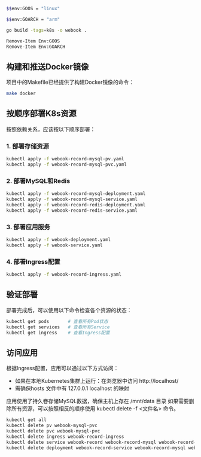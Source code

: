 ```bash
$$env:GOOS = "linux"
```
```bash
$$env:GOARCH = "arm"
```
```bash
go build -tags=k8s -o webook .
```
```bash
Remove-Item Env:GOOS
Remove-Item Env:GOARCH
```


## 构建和推送Docker镜像
项目中的Makefile已经提供了构建Docker镜像的命令：
```bash
make docker
```
## 按顺序部署K8s资源
按照依赖关系，应该按以下顺序部署：

### 1. 部署存储资源
```bash
kubectl apply -f webook-record-mysql-pv.yaml
kubectl apply -f webook-record-mysql-pvc.yaml
```
### 2. 部署MySQL和Redis
```bash
kubectl apply -f webook-record-mysql-deployment.yaml
kubectl apply -f webook-record-mysql-service.yaml
kubectl apply -f webook-record-redis-deployment.yaml
kubectl apply -f webook-record-redis-service.yaml
```
### 3. 部署应用服务
```bash
kubectl apply -f webook-deployment.yaml
kubectl apply -f webook-service.yaml
```
### 4. 部署Ingress配置
```bash
kubectl apply -f webook-record-ingress.yaml
```
## 验证部署
部署完成后，可以使用以下命令检查各个资源的状态：
```bash
kubectl get pods       # 查看所有Pod状态
kubectl get services   # 查看所有Service
kubectl get ingress    # 查看Ingress配置
```

## 访问应用
根据Ingress配置，应用可以通过以下方式访问：

- 如果在本地Kubernetes集群上运行：在浏览器中访问 http://localhost/
- 需确保hosts  文件中有 127.0.0.1 localhost 的映射

应用使用了持久卷存储MySQL数据，确保主机上存在 /mnt/data 目录
如果需要删除所有资源，可以按照相反的顺序使用 kubectl delete -f <文件名> 命令。

```bash
kubectl get all 
kubectl delete pv webook-mysql-pvc 
kubectl delete pvc webook-mysql-pvc 
kubectl delete ingress webook-record-ingress 
kubectl delete service webook-record webook-record-mysql webook-record-redis 
kubectl delete deployment webook-record-service webook-record-mysql webook-record-redis
```